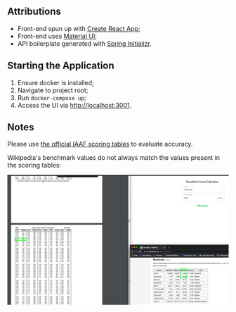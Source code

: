 ## Attributions
* Front-end spun up with [Create React App](https://github.com/facebook/create-react-app);
* Front-end uses [Material UI](https://material-ui.com);
* API boilerplate generated with [Spring Initializr](https://start.spring.io).

## Starting the Application
1. Ensure docker is installed;
2. Navigate to project root;
3. Run `docker-compose up`;
4. Access the UI via [http://localhost:3001](http://localhost:3001).

## Notes
Please use [the official IAAF scoring tables](http://www.iaaf.org/download/download?filename=53f7d332-be0c-434c-8467-1d9078966147.pdf&urlslug=IAAF%20Scoring%20Tables%20for%20Combined%20Events) to evaluate accuracy.

Wikipedia's benchmark values do not always match the values present in the scoring tables:

![Example Wikipedia error](possible-wiki-error.png)
